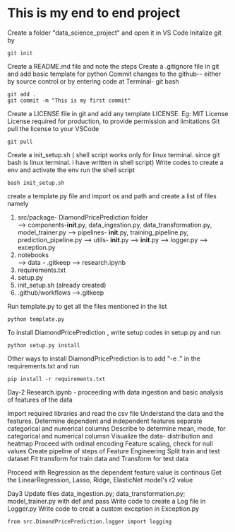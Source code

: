 # This is my end to end project
Create a folder "data_science_project" and open it in VS Code
Initalize git by 

```
git init
```

Create a README.md file and note the steps
Create a .gitignore file in git and add basic template for python
Commit changes to the github-- either by source control or by entering code at Terminal- git bash

```
git add .
git commit -m "This is my first commit"
```

Create a LICENSE file in git and add any template LICENSE. Eg: MIT License
License required for production, to provide permission and limitations
Git pull the license to your VSCode 

```
git pull
```

Create a init_setup.sh ( shell script works only for linux terminal. since git bash is linux terminal. i have written in shell script)
Write codes to create a env and activate the env
run the shell script

```
bash init_setup.sh
```

create a template.py file and import os and path and create a list of files namely
1. src/package- DiamondPricePrediction folder  
    --> components-__init__.py, data_ingestion.py, data_transformation.py, model_trainer.py
    --> pipelines- __init__.py, training_pipeline.py, prediction_pipeline.py 
    --> utils- __init__.py
    --> __init__.py
    --> logger.py
    --> exception.py
2. notebooks    
    --> data - .gitkeep
    --> research.ipynb
3. requirements.txt
4. setup.py
5. init_setup.sh (already created)
6. .github/workflows
    -->.gitkeep

Run template.py to get all the files mentioned in the list

```
python template.py
```

To install DiamondPricePrediction , write setup codes in setup.py and run

```
python setup.py install
```

Other ways to install DiamondPricePrediction is to add "-e ." in the requirements.txt and run

```
pip install -r requirements.txt
```

Day-2
Research.ipynb - proceeding with data ingestion and basic analysis of features of the data

Import required libraries and read the csv file 
Understand the data and the features. Determine dependent and independent features
separate categorical and numerical columns
Describe to determine mean, mode, for categorical and numerical columsn
Visualize the data- distribution and heatmap 
Proceed with ordinal encoding
Feature scaling, check for null values
Create pipeline of steps of Feature Engineering
Split train and test dataset
Fit transform for train data and 
Transform for test data


Proceed with Regression as the dependent feature value is continous
Get the LinearRegression, Lasso, Ridge, ElasticNet model's r2 value

Day3
Update files data_ingestion.py; data_transformation.py; model_trainer.py with def and pass
Write code to create a  Log file in Logger.py
Write code to creat a custom exception in Exception.py

```
from src.DimondPricePrediction.logger import logging
```




